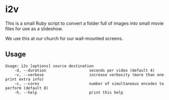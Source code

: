 # i2v

This is a small Ruby script to convert a folder full of images into small movie files for use as a slideshow.

We use this at our church for our wall-mounted screens.

## Usage

```
Usage: i2v [options] source destination
    -d, --duration                   seconds per video (default 4)
    -v, --verbose                    increase verbosity (more than one print extra info)
    -c, --cores                      number of simultaneous encodes to perform (default 8)
    -h, --help                       print this help
```
